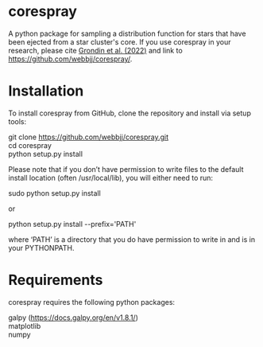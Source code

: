 # corespray
A python package for sampling a distribution function for stars that have been ejected from a star cluster's core. If you use corespray in your research, please cite [Grondin et al. (2022)](https://ui.adsabs.harvard.edu/abs/2022MNRAS.tmp.3150G/abstract) and link to https://github.com/webbjj/corespray/.

# Installation 
To install corespray from GitHub, clone the repository and install via setup tools:

git clone https://github.com/webbjj/corespray.git  
cd corespray  
python setup.py install  

Please note that if you don’t have permission to write files to the default install location (often /usr/local/lib), you will either need to run:

sudo python setup.py install 

or

python setup.py install --prefix='PATH' 

where ‘PATH’ is a directory that you do have permission to write in and is in your PYTHONPATH.

# Requirements  

corespray requires the following python packages:  

galpy (https://docs.galpy.org/en/v1.8.1/)  
matplotlib   
numpy  
